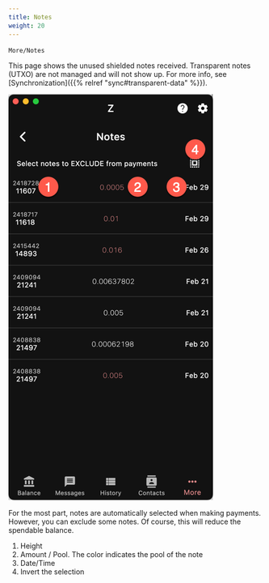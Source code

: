 ```yaml
---
title: Notes
weight: 20
---
```


`More/Notes`

This page shows the unused shielded notes received.
Transparent notes (UTXO) are not managed and will not show up.
For more info, see
[Synchronization]({{% relref "sync#transparent-data" %}}).

![Notes](2024-03-10_14-17-02.png)

For the most part, notes are automatically selected
when making payments. However, you can exclude some
notes. Of course, this will reduce the spendable balance.

1. Height
1. Amount / Pool. The color indicates the pool of the note
1. Date/Time
1. Invert the selection
